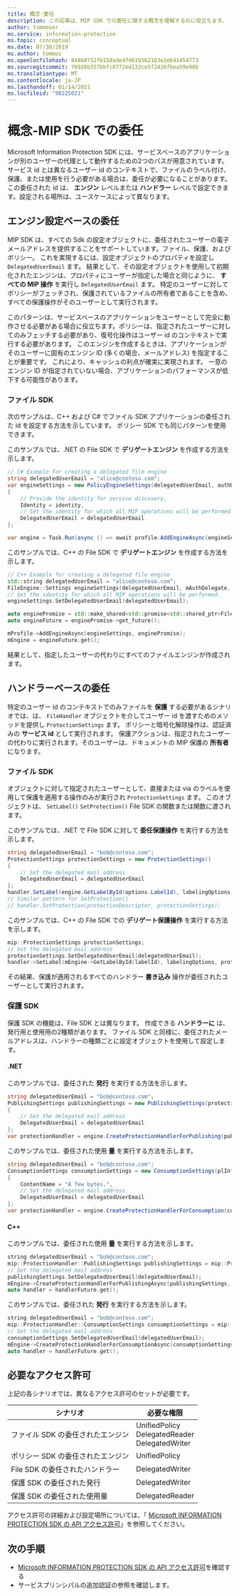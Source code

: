 ```yaml
---
title: 概念-委任
description: この記事は、MIP SDK での委任に関する概念を理解するのに役立ちます。
author: tommoser
ms.service: information-protection
ms.topic: conceptual
ms.date: 07/30/2019
ms.author: tommos
ms.openlocfilehash: 848b0752f6158ade4fd61b562163e2e641454773
ms.sourcegitcommit: 76926b357bbfc8772ed132ce5f2426fbea59e98b
ms.translationtype: MT
ms.contentlocale: ja-JP
ms.lasthandoff: 01/14/2021
ms.locfileid: "98225021"
---
```

# <a name="concept---delegation-in-the-mip-sdk"></a>概念-MIP SDK での委任

Microsoft Information Protection SDK には、サービスベースのアプリケーションが別のユーザーの代理として動作するための2つのパスが用意されています。 サービス id とは異なるユーザー id のコンテキストで、ファイルのラベル付け、保護、または使用を行う必要がある場合は、委任が必要になることがあります。 この委任された id は、 **エンジン** レベルまたは **ハンドラー** レベルで設定できます。設定される場所は、ユースケースによって異なります。

## <a name="engine-settings-based-delegation"></a>エンジン設定ベースの委任

MIP SDK は、すべての Sdk の設定オブジェクトに、委任されたユーザーの電子メールアドレスを提供することをサポートしています。ファイル、保護、およびポリシー。 これを実現するには、設定オブジェクトのプロパティを設定し `DelegatedUserEmail` ます。 結果として、その設定オブジェクトを使用して初期化されたエンジンは、プロパティにユーザーが指定した場合と同じように、 **すべての MIP 操作** を実行し `DelegatedUserEmail` ます。 特定のユーザーに対してポリシーがフェッチされ、保護されているファイルの所有者であることを含め、すべての保護操作がそのユーザーとして実行されます。

このパターンは、サービスベースのアプリケーションをユーザーとして完全に動作させる必要がある場合に役立ちます。ポリシーは、指定されたユーザーに対してのみフェッチする必要があり、復号化操作はユーザー id のコンテキストで実行する必要があります。 このエンジンを作成するときは、アプリケーションがそのユーザーに固有のエンジン ID (多くの場合、メールアドレス) を指定することが重要です。 これにより、キャッシュの利点が確実に実現されます。 一意のエンジン ID が指定されていない場合、アプリケーションのパフォーマンスが低下する可能性があります。

### <a name="file-sdk"></a>ファイル SDK

次のサンプルは、C++ および C# でファイル SDK アプリケーションの委任された id を設定する方法を示しています。 ポリシー SDK でも同じパターンを使用できます。

このサンプルでは、.NET の File SDK で **デリゲートエンジン** を作成する方法を示します。

```csharp
// C# Example for creating a delegated file engine
string delegatedUserEmail = "alice@contoso.com";
var engineSettings = new PolicyEngineSettings(delegatedUserEmail, authDelegate, "", "en-US")
{
    // Provide the identity for service discovery.
    Identity = identity,
    // Set the identity for which all MIP operations will be performed.
    DelegatedUserEmail = delegatedUserEmail
};

var engine = Task.Run(async () => await profile.AddEngineAsync(engineSettings)).Result;
```

このサンプルでは、C++ の File SDK で **デリゲートエンジン** を作成する方法を示します。

```c++
// C++ Example for creating a delegated file engine
std::string delegatedUserEmail = "alice@contoso.com";
FileEngine::Settings engineSettings(delegatedUserEmail, mAuthDelegate, "", "en-US", false);
// Set the identity for which all MIP operations will be performed. 
engineSettings.SetDelegatedUserEmail(delegatedUserEmail);

auto enginePromise = std::make_shared<std::promise<std::shared_ptr<FileEngine>>>();
auto engineFuture = enginePromise->get_future();

mProfile->AddEngineAsync(engineSettings, enginePromise);
mEngine = engineFuture.get();
```

結果として、指定したユーザーの代わりにすべてのファイルエンジンが作成されます。


## <a name="handler-based-delegation"></a>ハンドラーベースの委任

特定のユーザー id のコンテキストでのみファイルを **保護** する必要があるシナリオでは、は、 `FileHandler` オブジェクトを介してユーザー id を渡すためのメソッドを提供し `ProtectionSettings` ます。 ポリシーと暗号化解除操作は、認証済みの **サービス id** として実行されます。 保護アクションは、指定されたユーザーの代わりに実行されます。そのユーザーは、ドキュメントの MIP 保護の **所有者** になります。

### <a name="file-sdk"></a>ファイル SDK

オブジェクトに対して指定されたユーザーとして、直接または via のラベルを使用して保護を適用する操作のみが実行され `ProtectionSettings` ます。 このオブジェクトは、 `SetLabel()` `SetProtection()` File SDK の関数または関数に渡されます。

このサンプルでは、.NET で File SDK に対して **委任保護操作** を実行する方法を示します。

```csharp
string delegatedUserEmail = "bob@contoso.com";
ProtectionSettings protectionSettings = new ProtectionSettings()
{
    // Set the delegated mail address 
    DelegatedUserEmail = delegatedUserEmail
};
handler.SetLabel(engine.GetLabelById(options.LabelId), labelingOptions, protectionSettings);
// Similar pattern for SetProtection()
// handler.SetProtection(protectionDescriptor, protectionSettings);
```

このサンプルでは、C++ の File SDK での **デリゲート保護操作** を実行する方法を示します。

```c++
mip::ProtectionSettings protectionSettings;
// Set the delegated mail address 
protectionSettings.SetDelegatedUserEmail(delegatedUserEmail);
handler->SetLabel(mEngine->GetLabelById(labelId), labelingOptions, protectionSettings);
```

その結果、保護が適用されるすべてのハンドラー **書き込み** 操作が委任されたユーザーとして実行されます。 

### <a name="protection-sdk"></a>保護 SDK

保護 SDK の機能は、File SDK とは異なります。 作成できる **ハンドラーに** は、発行用と使用用の2種類があります。 ファイル SDK と同様に、委任されたメールアドレスは、ハンドラーの種類ごとに設定オブジェクトを使用して設定します。

#### <a name="net"></a>.NET

このサンプルでは、委任された **発行** を実行する方法を示します。

```csharp
string delegatedUserEmail = "bob@contoso.com";
PublishingSettings publishingSettings = new PublishingSettings(protectionDescriptor)
{
    // Set the delegated mail address 
    DelegatedUserEmail = delegatedUserEmail
};          
var protectionHandler = engine.CreateProtectionHandlerForPublishing(publishingSettings);
```

このサンプルでは、委任された使用 **量** を実行する方法を示します。

```csharp
string delegatedUserEmail = "bob@contoso.com";
ConsumptionSettings consumptionSettings = new ConsumptionSettings(plInfo)
{                
    ContentName = "A few bytes.",
    // Set the delegated mail address 
    DelegatedUserEmail = delegatedUserEmail
};
var protectionHandler = engine.CreateProtectionHandlerForConsumption(consumptionSettings);
```

#### <a name="c"></a>C++

このサンプルでは、委任された使用 **量** を実行する方法を示します。

```c++
string delegatedUserEmail = "bob@contoso.com";
mip::ProtectionHandler::PublishingSettings publishingSettings = mip::ProtectionHandler::PublishingSettings(descriptor);
// Set the delegated mail address 
publishingSettings.SetDelegatedUserEmail(delegatedUserEmail);
mEngine->CreateProtectionHandlerForPublishingAsync(publishingSettings, handlerObserver, handlerPromise);
auto handler = handlerFuture.get(); 
```

このサンプルでは、委任された **発行** を実行する方法を示します。

```c++
string delegatedUserEmail = "bob@contoso.com";
mip::ProtectionHandler::ConsumptionSettings consumptionSettings = mip::ProtectionHandler::ConsumptionSettings(serializedPublishingLicense);
// Set the delegated mail address 
consumptionSettings.SetDelegatedUserEmail(delegatedUserEmail);
mEngine->CreateProtectionHandlerForConsumptionAsync(consumptionSettings, handlerObserver, handlerPromise);
auto handler = handlerFuture.get(); 
```

## <a name="required-permissions"></a>必要なアクセス許可

上記の各シナリオでは、異なるアクセス許可のセットが必要です。 

| シナリオ                             | 必要な権限                                                             |
| ------------------------------------ | ------------------------------------------------------------------------------- |
| ファイル SDK の委任されたエンジン            | UnifiedPolicy<br>DelegatedReader<br>DelegatedWriter |
| ポリシー SDK の委任されたエンジン          | UnifiedPolicy                                                       |
| File SDK の委任されたハンドラー           | DelegatedWriter                                                         |
| 保護 SDK の委任された発行     | DelegatedWriter                                                         |
| 保護 SDK の委任された使用量 | DelegatedReader                                                         |

アクセス許可の詳細および設定場所については、「 [Microsoft INFORMATION PROTECTION SDK の API アクセス許可](concept-api-permissions.md)」を参照してください。

## <a name="next-steps"></a>次の手順

- [Microsoft INFORMATION PROTECTION SDK の API アクセス許可](concept-api-permissions.md)を確認する
- <TODO>サービスプリンシパルの追加認証の参照を確認します。